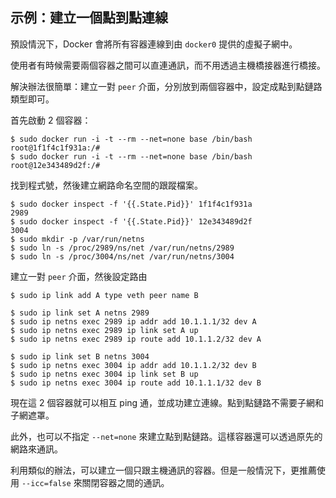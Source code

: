 ## 示例：建立一個點到點連線
預設情況下，Docker 會將所有容器連線到由 `docker0` 提供的虛擬子網中。

使用者有時候需要兩個容器之間可以直連通訊，而不用透過主機橋接器進行橋接。

解決辦法很簡單：建立一對 `peer` 介面，分別放到兩個容器中，設定成點到點鏈路類型即可。

首先啟動 2 個容器：
```
$ sudo docker run -i -t --rm --net=none base /bin/bash
root@1f1f4c1f931a:/#
$ sudo docker run -i -t --rm --net=none base /bin/bash
root@12e343489d2f:/#
```

找到程式號，然後建立網路命名空間的跟蹤檔案。
```
$ sudo docker inspect -f '{{.State.Pid}}' 1f1f4c1f931a
2989
$ sudo docker inspect -f '{{.State.Pid}}' 12e343489d2f
3004
$ sudo mkdir -p /var/run/netns
$ sudo ln -s /proc/2989/ns/net /var/run/netns/2989
$ sudo ln -s /proc/3004/ns/net /var/run/netns/3004
```

建立一對 `peer` 介面，然後設定路由
```
$ sudo ip link add A type veth peer name B

$ sudo ip link set A netns 2989
$ sudo ip netns exec 2989 ip addr add 10.1.1.1/32 dev A
$ sudo ip netns exec 2989 ip link set A up
$ sudo ip netns exec 2989 ip route add 10.1.1.2/32 dev A

$ sudo ip link set B netns 3004
$ sudo ip netns exec 3004 ip addr add 10.1.1.2/32 dev B
$ sudo ip netns exec 3004 ip link set B up
$ sudo ip netns exec 3004 ip route add 10.1.1.1/32 dev B
```
現在這 2 個容器就可以相互 ping 通，並成功建立連線。點到點鏈路不需要子網和子網遮罩。

此外，也可以不指定 `--net=none` 來建立點到點鏈路。這樣容器還可以透過原先的網路來通訊。

利用類似的辦法，可以建立一個只跟主機通訊的容器。但是一般情況下，更推薦使用 `--icc=false` 來關閉容器之間的通訊。
